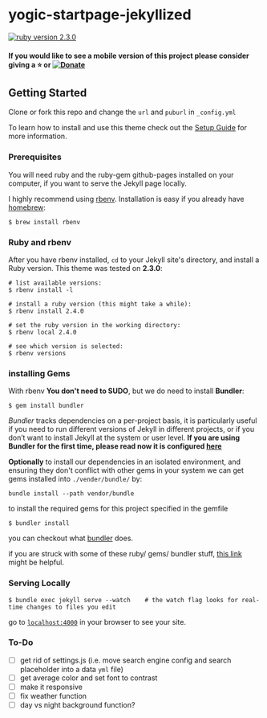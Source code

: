 # yogic-startpage-jekyllized
[![ruby version 2.3.0](https://img.shields.io/badge/ruby-2.3.0-blue.svg)](https://www.ruby-lang.org/en/downloads/releases/)

#### If you would like to see a mobile version of this project please consider giving a :star: or [![Donate](https://img.shields.io/badge/paypal-donate-blue.svg)][1]

## Getting Started
Clone or fork this repo and change the `url` and `puburl` in `_config.yml`

To learn how to install and use this theme check out the [Setup Guide][7] for more information.

### Prerequisites
You will need ruby and the ruby-gem github-pages installed on your computer, if you want to serve the Jekyll page locally.

I highly recommend using [rbenv][2]. Installation is easy if you already have [homebrew][3]:
```
$ brew install rbenv
```

### Ruby and rbenv
After you have rbenv installed, `cd` to your Jekyll site's directory, and install a Ruby version. This theme was tested on **2.3.0**:
```
# list available versions:
$ rbenv install -l

# install a ruby version (this might take a while):
$ rbenv install 2.4.0

# set the ruby version in the working directory:
$ rbenv local 2.4.0

# see which version is selected:
$ rbenv versions
```

### installing Gems
With rbenv **You don't need to SUDO**, but we do need to install **Bundler**:
```
$ gem install bundler
```
*Bundler* tracks dependencies on a per-project basis, it is particularly useful if you need to run different versions of Jekyll in different projects, or if you don’t want to install Jekyll at the system or user level. **If you are using Bundler for the first time, please read now it is configured [here](https://jekyllrb.com/tutorials/using-jekyll-with-bundler/)**

**Optionally** to install our dependencies in an isolated environment, and ensuring they don't conflict with other gems in your system we can get gems installed into `./vender/bundle/` by:
```
bundle install --path vendor/bundle
```

to install the required gems for this project specified in the gemfile
```
$ bundler install
```
you can checkout what [bundler][4] does.

if you are struck with some of these ruby/ gems/ bundler stuff, [this link][5] might be helpful.

### Serving Locally
```
$ bundle exec jekyll serve --watch    # the watch flag looks for real-time changes to files you edit
```
go to [`localhost:4000`][6] in your browser to see your site.

### To-Do
- [ ] get rid of settings.js (i.e. move search engine config and search placeholder into a data `yml` file)
- [ ] get average color and set font to contrast
- [ ] make it responsive
- [ ] fix weather function
- [ ] day vs night background function?

[1]: https://paypal.me/ohjho
[2]: https://github.com/rbenv/rbenv
[3]: https://brew.sh/
[4]: http://bundler.io/
[5]: http://idratherbewriting.com/documentation-theme-jekyll/mydoc_about_ruby_gems_etc.html
[6]: http://localhost:4000
[7]: http://yogi-john.github.io/yogic-startpage-jekyllized

